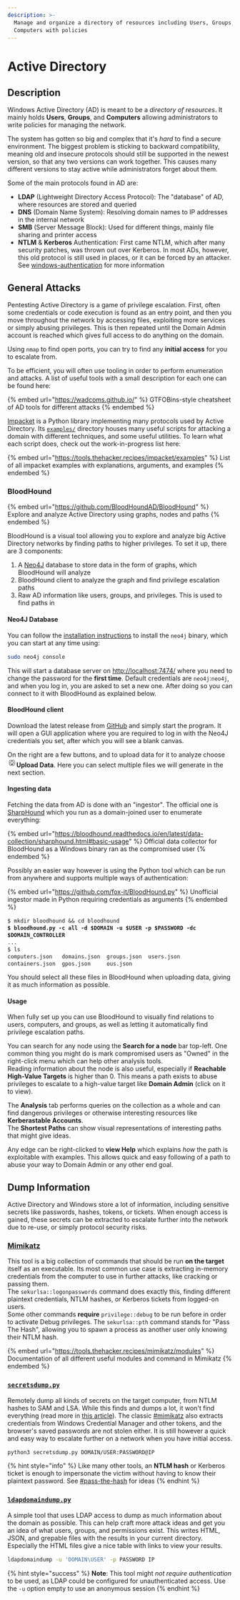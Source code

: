 ```yaml
---
description: >-
  Manage and organize a directory of resources including Users, Groups, and
  Computers with policies
---
```


# Active Directory

## Description

Windows Active Directory (AD) is meant to be a _directory of resources_. It mainly holds **Users**, **Groups**, and **Computers** allowing administrators to write policies for managing the network.&#x20;

The system has gotten so big and complex that it's _hard_ to find a secure environment. The biggest problem is sticking to backward compatibility, meaning old and insecure protocols should still be supported in the newest version, so that any two versions can work together. This causes many different versions to stay active while administrators forget about them.&#x20;

Some of the main protocols found in AD are:

* **LDAP** (Lightweight Directory Access Protocol): The "database" of AD, where resources are stored and queried
* **DNS** (Domain Name System): Resolving domain names to IP addresses in the internal network
* **SMB** (Server Message Block): Used for different things, mainly file sharing and printer access
* **NTLM** & **Kerberos** Authentication: First came NTLM, which after many security patches, was thrown out over Kerberos. In most ADs, however, this old protocol is still used in places, or it can be forced by an attacker. See [windows-authentication](windows-authentication/ "mention") for more information

## General Attacks

Pentesting Active Directory is a game of privilege escalation. First, often some credentials or code execution is found as an entry point, and then you move throughout the network by accessing files, exploiting more services or simply abusing privileges. This is then repeated until the Domain Admin account is reached which gives full access to do anything on the domain.&#x20;

Using `nmap` to find open ports, you can try to find any **initial access** for you to escalate from.&#x20;

To be efficient, you will often use tooling in order to perform enumeration and attacks. A list of useful tools with a small description for each one can be found here:

{% embed url="https://wadcoms.github.io/" %}
GTFOBins-style cheatsheet of AD tools for different attacks
{% endembed %}

[Impacket](https://github.com/fortra/impacket) is a Python library implementing many protocols used by Active Directory. Its [`examples/`](https://github.com/fortra/impacket/tree/master/examples) directory houses many useful scripts for attacking a domain with different techniques, and some useful utilities. To learn what each script does, check out the work-in-progress list here:

{% embed url="https://tools.thehacker.recipes/impacket/examples" %}
List of all impacket examples with explanations, arguments, and examples
{% endembed %}

### BloodHound

{% embed url="https://github.com/BloodHoundAD/BloodHound" %}
Explore and analyze Active Directory using graphs, nodes and paths
{% endembed %}

BloodHound is a visual tool allowing you to explore and analyze big Active Directory networks by finding paths to higher privileges. To set it up, there are 3 components:

1. A [Neo4J](https://github.com/neo4j/neo4j) database to store data in the form of graphs, which BloodHound will analyze
2. BloodHound client to analyze the graph and find privilege escalation paths
3. Raw AD information like users, groups, and privileges. This is used to find paths in

#### Neo4J Database

You can follow the [installation instructions](https://neo4j.com/docs/operations-manual/current/installation/linux/) to install the `neo4j` binary, which you can start at any time using:

```bash
sudo neo4j console
```

This will start a database server on [http://localhost:7474/](http://localhost:7474/) where you need to change the password for the **first time**. Default credentials are `neo4j`:`neo4j`, and when you log in, you are asked to set a new one. After doing so you can connect to it with BloodHound as explained below.&#x20;

#### BloodHound client

Download the latest release from [GitHub](https://github.com/BloodHoundAD/BloodHound/releases) and simply start the program. It will open a GUI application where you are required to log in with the Neo4J credentials you set, after which you will see a blank canvas.&#x20;

On the right are a few buttons, and to upload data for it to analyze choose![](<../.gitbook/assets/image (1) (6).png>)**Upload Data**. Here you can select multiple files we will generate in the next section.&#x20;

#### Ingesting data

Fetching the data from AD is done with an "ingestor". The official one is [SharpHound](https://github.com/BloodHoundAD/SharpHound) which you run as a domain-joined user to enumerate everything:

{% embed url="https://bloodhound.readthedocs.io/en/latest/data-collection/sharphound.html#basic-usage" %}
Official data collector for BloodHound as a Windows binary ran as the compromised user
{% endembed %}

Possibly an easier way however is using the Python tool which can be run from anywhere and supports multiple ways of authentication:

{% embed url="https://github.com/fox-it/BloodHound.py" %}
Unofficial ingestor made in Python requiring credentials as arguments
{% endembed %}

<pre class="language-shell-session"><code class="lang-shell-session">$ mkdir bloodhound &#x26;&#x26; cd bloodhound
<strong>$ bloodhound.py -c all -d $DOMAIN -u $USER -p $PASSWORD -dc $DOMAIN_CONTROLLER
</strong>...
$ ls
computers.json   domains.json  groups.json  users.json
containers.json  gpos.json     ous.json
</code></pre>

You should select all these files in BloodHound when uploading data, giving it as much information as possible.&#x20;

#### Usage

When fully set up you can use BloodHound to visually find relations to users, computers, and groups, as well as letting it automatically find privilege escalation paths.&#x20;

You can search for any node using the **Search for a node** bar top-left. One common thing you might do is mark compromised users as "Owned" in the right-click menu which can help other analysis tools. \
Reading information about the node is also useful, especially if **Reachable High-Value Targets** is higher than 0. This means a path exists to abuse privileges to escalate to a high-value target like **Domain Admin** (click on it to view).&#x20;

The **Analysis** tab performs queries on the collection as a whole and can find dangerous privileges or otherwise interesting resources like **Kerberastable Accounts**. \
The **Shortest Paths** can show visual representations of interesting paths that might give ideas.

Any edge can be right-clicked to **view Help** which explains _how_ the path is exploitable with examples. This allows quick and easy following of a path to abuse your way to Domain Admin or any other end goal.&#x20;

## Dump Information

Active Directory and Windows store a lot of information, including sensitive secrets like passwords, hashes, tokens, or tickets. When enough access is gained, these secrets can be extracted to escalate further into the network due to re-use, or simply protocol security risks.&#x20;

### [Mimikatz](https://github.com/ParrotSec/mimikatz)

This tool is a big collection of commands that should be run **on the target** itself as an executable. Its most common use case is extracting in-memory credentials from the computer to use in further attacks, like cracking or passing them. \
The `sekurlsa::logonpasswords` command does exactly this, finding different plaintext credentials, NTLM hashes, or Kerberos tickets from logged-on users. \
Some other commands **require** `privilege::debug` to be run before in order to activate Debug privileges. The `sekurlsa::pth` command stands for "Pass The Hash", allowing you to spawn a process as another user only knowing their NTLM hash.&#x20;

{% embed url="https://tools.thehacker.recipes/mimikatz/modules" %}
Documentation of all different useful modules and command in Mimikatz
{% endembed %}

### [`secretsdump.py`](https://github.com/fortra/impacket/blob/master/examples/secretsdump.py)

Remotely dump all kinds of secrets on the target computer, from NTLM hashes to SAM and LSA. While this finds and dumps a lot, it won't find everything (read more in [this article](https://medium.com/@benichmt1/secretsdump-demystified-bfd0f933dd9b)). The classic [#mimikatz](active-directory.md#mimikatz "mention") also extracts credentials from Windows Credential Manager and other tokens, and the browser's saved passwords are not stolen either. It is still however a quick and easy way to escalate further on a network when you have initial access.&#x20;

```bash
python3 secretsdump.py DOMAIN/USER:PASSWORD@IP
```

{% hint style="info" %}
Like many other tools, an **NTLM hash** or Kerberos ticket is enough to impersonate the victim without having to know their plaintext password. See [#pass-the-hash](windows-authentication/ntlm.md#pass-the-hash "mention") for ideas
{% endhint %}

### [`ldapdomaindump.py`](https://github.com/dirkjanm/ldapdomaindump)

A simple tool that uses LDAP access to dump as much information about the domain as possible. This can help craft more attack ideas and get you an idea of what users, groups, and permissions exist. This writes HTML, JSON, and grepable files with the results in your current directory. Especially the HTML files give a nice table with links to view your results.

```bash
ldapdomaindump -u 'DOMAIN\USER' -p PASSWORD IP
```

{% hint style="success" %}
**Note**: This tool might _not require authentication_ to be used, as LDAP could be configured for unauthenticated access. Use the `-u` option empty to use an anonymous session
{% endhint %}
